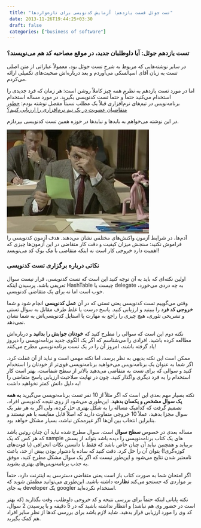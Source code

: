 ```yaml
---
 title: "تست جوئل قسمت یازدهم: آزمایش کدنویسی برای تازه‌واردها" 
 date: 2013-11-26T19:44:25+03:30
 draft: false 
 categories: ["business of software"]
---
```



### تست یازدهم جوئل: آیا داوطلبان جدید، در موقع مصاحبه کد هم می‌نویسند؟



در سایر نوشته‌هایی که مربوط به شرح تست جوئل بود، معمولاً عباراتی از متن اصلی تست به زبان آقای اسپالسکی می‌آوردم و بعد درباره‌اش صحبت‌های تکمیلی ارائه می‌کردم.



اما در مورد تست یازدهم به نظرم همه چیز کاملاً روشن است: هر زمان که فرد جدیدی را استخدام می‌کنید حتماً و حتماً تست کدنویسی بگیرید. در مورد مساله استخدام برنامه‌نویس در تیم‌های نرم‌افزاری قبلاً یک مطلب نسبتاً مفصل نوشته بودم: [چطور متقاضیان عضویت در یک تیم نرم‌افزاری را ارزیابی کنیم؟](/post/48-چطور-متقاضیان-عضویت-در-یک-تیم-نرم-افزاری-را-ارزیابی-کنیم/)



در این نوشته می‌خواهم به باید‌ها و نباید‌ها در حوزه همین تست کدنویسی بپردازم.



![](/oldimg/exam_mb1sz.jpg)  
آدم‌ها، در شرایط آزمون واکنش‌های مختلفی نشان می‌دهند.  هدف آزمون کدنویسی را فراموش نکنید: سنجش میزان کیفیت و دقت کار متقاضی  در این آزمون‌ها چیزی که اهمیت دارد خروجی کار است نه اینکه متقاضی با مک بوک کد می‌نویسد!



### نکاتی درباره برگزاری تست کدنویسی



اولین نکته‌ای که باید به آن توجه کنید این است که تست کدنویسی، قرار نیست سوال تعریفی باشد. پرسیدن اینکه HashTable چیست یا delegate به چه دردی می‌خورد، خوب است اما نه برای یک متقاضی کدنویسی.



وقتی می‌گوییم تست کدنویسی یعنی تستی که در آن **عمل کدنویسی** انجام شود و شما **خروجی کد فرد** را ببینید و ارزیابی کنید. پاسخ درست یا غلط طرف مقابل به سوال تستی و تشریحی تئوری، هیچ چیزی را راجع به مهارت یا استایل کدنویسی‌اش به شما نشان نمی‌دهد.



نکته دوم این است که سوالی را مطرح کنید که **خودتان جوابش را بدانید** و درباره‌اش مطالعه کرده باشید. افرادی را می‌شناسم که اگر یک الگوی جدید برنامه‌نویسی را دیروز یاد گرفته باشند، امروز آن را در یک تست برنامه‌نویسی مطرح می‌کنند!



ممکن است این نکته بدیهی به نظر برسد، اما نکته مهمی است و نباید از آن غفلت کرد. اگر شما به عنوان یک برنامه‌نویس می‌خواهید برنامه‌نویسی قوی‌تر از خودتان را استخدام کنید و سوالی که برای تست به متقاضی می‌دهید بالاتر از سطح شماست، بهتر است کار استخدام را به فرد دیگری واگذار کنید. چون در نهایت صلاحیت ارزیابی پاسخ متقاضی را به دلیل دانش کمتر نخواهید داشت!



نکته بسیار مهم بعدی این است که اگر مثلاً از 10 نفر تست برنامه‌نویسی می‌گیرید **به همه یک سوال مشخص و یکسان بدهید**. این‌طوری می‌شود از روی نتیجه کدنویسی افراد، تصمیم گرفت که کدامیک مساله را به شکل بهتری حل کرده‌، ولی اگر به هر نفر یک سوال مجزا بدهید، عملاً 10 خروجی متفاوت دارید که اصلاً قابل مقایسه با هم نیستند و بنابراین انتخاب بین آن‌ها اگر غیرممکن نباشد، بسیار مشکل خواهد بود.



مساله بعدی در خصوص **سطح سوال** است. سوال مطرح شده نباید آن چنان روتین باشد که هر کس که یک sample های یک کتاب برنامه‌نویسی را دیده باشد بتواند از پسش بربیاید و همچنین نباید آن چنان خاص باشد که فقط با دانستن نکات انحرافی (یا فوت‌های کوزه‌گری!) بتوان آن را حل کرد. دقت کنید که ساده یا دشوار بودن بیش از حد، باعث نامعتبر شدن نتایج می‌شود و این‌طور نیست که اگر یک سوال مشکل مطرح کنید، موفق به جذب برنامه‌نویس‌های بهتری بشوید.



اگر امتحان شما به صورت کتاب باز است یعنی متقاضی دسترسی به اینترنت دارد، حتماً بر مواردی که جستجو می‌کند **نظارت** داشته باشید. این‌طوری می‌توانید مطمئن شوید که به جای developer یک googler استخدام نکرده‌اید.



نکته پایانی اینکه حتماً برای بررسی نتیجه و کد خروجی داوطلب، وقت بگذارید (که بهتر است در حضور وی هم نباشد) و انتظار نداشته باشید که در 5 دقیقه و با پرسیدن 2 سوال، کد وی را مورد ارزیابی قرار بدهید. شاید لازم باشد برای بررسی کدها از نظر سایر افراد هم کمک بگیرید.

